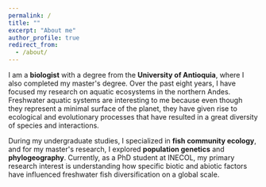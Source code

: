 ```yaml
---
permalink: /
title: ""
excerpt: "About me"
author_profile: true
redirect_from: 
  - /about/
---
```


I am a **biologist** with a degree from the **University of Antioquia**,
where I also completed my master's degree. Over the past eight years, I
have focused my research on aquatic ecosystems in the northern Andes.
Freshwater aquatic systems are interesting to me because even though
they represent a minimal surface of the planet, they have given rise to
ecological and evolutionary processes that have resulted in a great
diversity of species and interactions.

During my undergraduate studies, I specialized in **fish community
ecology**, and for my master's research, I explored **population
genetics** and **phylogeography**. Currently, as a PhD student at
INECOL, my primary research interest is understanding how specific
biotic and abiotic factors have influenced
freshwater fish  diversification on a global scale.
